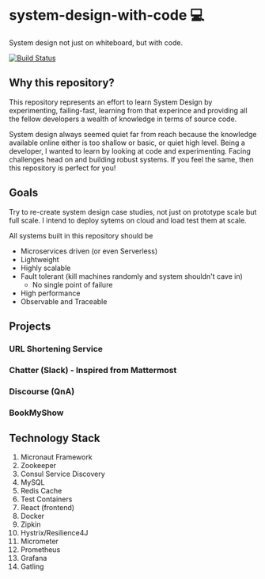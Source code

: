 # system-design-with-code :computer:
System design not just on whiteboard, but with code.

[![Build Status](https://api.travis-ci.org/npathai/system-design-with-code.svg?branch=master)](https://travis-ci.org/npathai/system-design-with-code)


## Why this repository?
This repository represents an effort to learn System Design by experimenting, failing-fast, learning from that experince and providing all the fellow developers a wealth of knowledge in terms of source code.

System design always seemed quiet far from reach because the knowledge available online either is too shallow or basic, or quiet high level. Being a developer, I wanted to learn by looking at code and experimenting. Facing challenges head on and building robust systems. If you feel the same, then this repository is perfect for you!

## Goals
Try to re-create system design case studies, not just on prototype scale but full scale. I intend to deploy sytems on cloud and load test them at scale.

All systems built in this repository should be
 - Microservices driven (or even Serverless)
 - Lightweight
 - Highly scalable
 - Fault tolerant (kill machines randomly and system shouldn't cave in)
    - No single point of failure
 - High performance
 - Observable and Traceable
 
 
## Projects
### URL Shortening Service
### Chatter (Slack) - Inspired from Mattermost
### Discourse (QnA)
### BookMyShow


## Technology Stack

1) Micronaut Framework
2) Zookeeper
3) Consul Service Discovery
4) MySQL
5) Redis Cache
6) Test Containers 
7) React (frontend)
8) Docker
9) Zipkin
10) Hystrix/Resilience4J
11) Micrometer
12) Prometheus
13) Grafana
14) Gatling
